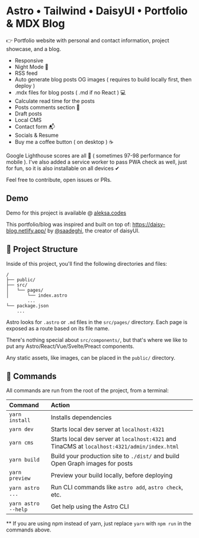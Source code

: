 # Astro • Tailwind • DaisyUI • Portfolio & MDX Blog

👉 Portfolio website with personal and contact information, project showcase, and a blog.

- Responsive
- Night Mode 🌚
- RSS feed
- Auto generate blog posts OG images ( requires to build locally first, then deploy )
- .mdx files for blog posts ( .md if no React ) 💻
- Calculate read time for the posts
- Posts comments section 💬
- Draft posts
- Local CMS
- Contact form 📬
- Socials & Resume
- Buy me a coffee button ( on desktop ) ☕

Google Lighthouse scores are all 💯 ( sometimes 97-98 performance for mobile ). I've also added a service worker to pass PWA check as well, just for fun, so it is also installable on all devices ✔

Feel free to contribute, open issues or PRs.

## Demo

Demo for this project is available @ [aleksa.codes](https://aleksa.codes)

This portfolio/blog was inspired and built on top of: https://daisy-blog.netlify.app/ by [@saadeghi](https://github.com/saadeghi),
the creator of daisyUI.

## 🚀 Project Structure

Inside of this project, you'll find the following directories and files:

```
/
├── public/
├── src/
│   └── pages/
│       └── index.astro
        ...
└── package.json
    ...
```

Astro looks for `.astro` or `.md` files in the `src/pages/` directory. Each page is exposed as a route based on its file name.

There's nothing special about `src/components/`, but that's where we like to put any Astro/React/Vue/Svelte/Preact components.

Any static assets, like images, can be placed in the `public/` directory.

## 🧞 Commands

All commands are run from the root of the project, from a terminal:

| Command             | Action                                                                                       |
| :------------------ | :------------------------------------------------------------------------------------------- |
| `yarn install`      | Installs dependencies                                                                        |
| `yarn dev`          | Starts local dev server at `localhost:4321`                                                  |
| `yarn cms`          | Starts local dev server at `localhost:4321` and TinaCMS at `localhost:4321/admin/index.html` |
| `yarn build`        | Build your production site to `./dist/` and build Open Graph images for posts                |
| `yarn preview`      | Preview your build locally, before deploying                                                 |
| `yarn astro ...`    | Run CLI commands like `astro add`, `astro check`, etc.                                       |
| `yarn astro --help` | Get help using the Astro CLI                                                                 |

\*\* If you are using npm instead of yarn, just replace `yarn` with `npm run` in the commands above.
